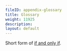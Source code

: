 ```yaml
---
fileID: appendix-glossary
title: Glossary
weight: 11925
description: 
layout: default
---
```

Short form of [if and only if](https://en.m.wikipedia.org/wiki/If_and_only_if).
